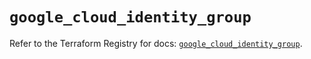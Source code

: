 # `google_cloud_identity_group`

Refer to the Terraform Registry for docs: [`google_cloud_identity_group`](https://registry.terraform.io/providers/hashicorp/google/5.20.0/docs/resources/cloud_identity_group).
